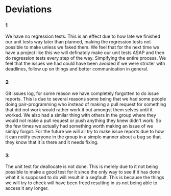 # Deviations

### 1 
We have no regression tests. This is an effect due to how late we finished our unit tests way later than planned, making the regression tests not possible to make unless we faked them. We feel that for the next time we have a project like this we will definately make our unit tests ASAP and then do regression tests every step of the way. Simpifying the entire process. We feel that the issues we had could have been avoided if we were stricter with deadlines, follow up on things and better communication in general.

### 2 
Git issues log, for some reason we have completely forgotten to do issue reports. This is due to several reasons some being that we had some people doing pair-programming who instead of making a pull request for something that did not work would rather work it out amongst them selves until it worked. We also had a similar thing with others in the group where they would not make a pull request or push anything they knew didn't work. So the few times we actually had something worth making an issue of we simlpy forgot. For the future we will all try to make issue reports due to how it can notify everyone in the group in a simple manner about a bug so that they know that it is there and it needs fixing.

### 3
The unit test for deallocate is not done. This is merely due to it not being possible to make a good test for it since the only way to see if it has done what it is supposed to do will result in a segfault. This is because the things we will try to check will have been freed resulting in us not being able to access it any longer.
